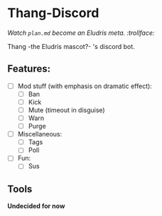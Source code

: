 # Thang-Discord

*Watch `plan.md` become an Eludris meta. :trollface:*

Thang -the Eludris mascot?- 's discord bot.

## Features:

- [ ] Mod stuff (with emphasis on dramatic effect):
  - [ ] Ban
  - [ ] Kick
  - [ ] Mute (timeout in disguise)
  - [ ] Warn
  - [ ] Purge
- [ ] Miscellaneous:
  - [ ] Tags
  - [ ] Poll
- [ ] Fun:
  - [ ] Sus

## Tools

**Undecided for now**
